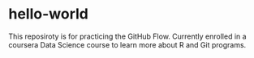# hello-world
This reposiroty is for practicing the GitHub Flow.
Currently enrolled in a coursera Data Science course to learn more about R and Git programs.

